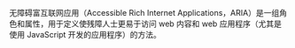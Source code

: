 无障碍富互联网应用（Accessible Rich Internet Applications，ARIA）是一组角色和属性，用于定义使残障人士更易于访问 web 内容和 web 应用程序（尤其是使用 JavaScript 开发的应用程序）的方法。